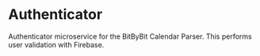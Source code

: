 # Authenticator
Authenticator microservice for the BitByBit Calendar Parser.
This performs user validation with Firebase.